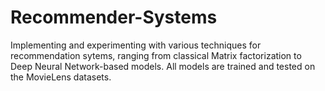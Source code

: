 # Recommender-Systems
Implementing and experimenting with various techniques for recommendation sytems, ranging from classical Matrix factorization to Deep Neural Network-based models. All models are trained and tested on the MovieLens datasets.
